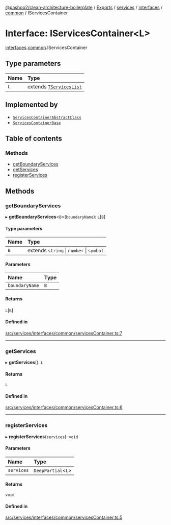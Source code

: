 [@pashoo2/clean-architecture-boilerplate](../README.md) / [Exports](../modules.md) / [services](../modules/services.md) / [interfaces](../modules/services.interfaces.md) / [common](../modules/services.interfaces.common.md) / IServicesContainer

# Interface: IServicesContainer<L\>

[interfaces](../modules/services.interfaces.md).[common](../modules/services.interfaces.common.md).IServicesContainer

## Type parameters

| Name | Type |
| :------ | :------ |
| `L` | extends [`TServicesList`](../modules/services.interfaces.common.md#tserviceslist) |

## Implemented by

- [`ServicesContainerAbstractClass`](../classes/services.interfaces.common.servicescontainerabstractclass.md)
- [`ServicesContainerBase`](../classes/services.classes.servicescontainerbase.md)

## Table of contents

### Methods

- [getBoundaryServices](services.interfaces.common.iservicescontainer.md#getboundaryservices)
- [getServices](services.interfaces.common.iservicescontainer.md#getservices)
- [registerServices](services.interfaces.common.iservicescontainer.md#registerservices)

## Methods

### getBoundaryServices

▸ **getBoundaryServices**<`B`\>(`boundaryName`): `L`[`B`]

#### Type parameters

| Name | Type |
| :------ | :------ |
| `B` | extends `string` \| `number` \| `symbol` |

#### Parameters

| Name | Type |
| :------ | :------ |
| `boundaryName` | `B` |

#### Returns

`L`[`B`]

#### Defined in

[src/services/interfaces/common/servicesContainer.ts:7](https://github.com/pashoo2/clean-architecture-boilerplate/blob/88f8e3d/src/services/interfaces/common/servicesContainer.ts#L7)

___

### getServices

▸ **getServices**(): `L`

#### Returns

`L`

#### Defined in

[src/services/interfaces/common/servicesContainer.ts:6](https://github.com/pashoo2/clean-architecture-boilerplate/blob/88f8e3d/src/services/interfaces/common/servicesContainer.ts#L6)

___

### registerServices

▸ **registerServices**(`services`): `void`

#### Parameters

| Name | Type |
| :------ | :------ |
| `services` | `DeepPartial`<`L`\> |

#### Returns

`void`

#### Defined in

[src/services/interfaces/common/servicesContainer.ts:5](https://github.com/pashoo2/clean-architecture-boilerplate/blob/88f8e3d/src/services/interfaces/common/servicesContainer.ts#L5)
